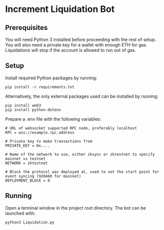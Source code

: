 # Increment Liquidation Bot

## Prerequisites

You will need Python 3 installed before proceeding with the rest of setup.
You will also need a private key for a wallet with enough ETH for gas. Liquidations will stop if the account is allowed to run out of gas.

## Setup
Install required Python packages by running:
```
pip install -r requirements.txt
```

Alternatively, the only external packages used can be installed by running:
```
pip install web3
pip install python-dotenv
```

Prepare a .env file with the following variables:
```
# URL of websocket supported RPC node, preferably localhost
RPC = wss://example.rpc.address

# Private key to make transactions from
PRIVATE_KEY = 0x....

# Name of the network to use, either zksync or zktestnet to specify mainnet vs testnet
NETWORK = zktestnet

# Block the protocol was deployed at, used to set the start point for event syncing (920460 for mainnet)
DEPLOYMENT_BLOCK = 0
```

## Running

Open a terminal window in the project root directory. The bot can be launched with:

`python3 Liquidation.py`
